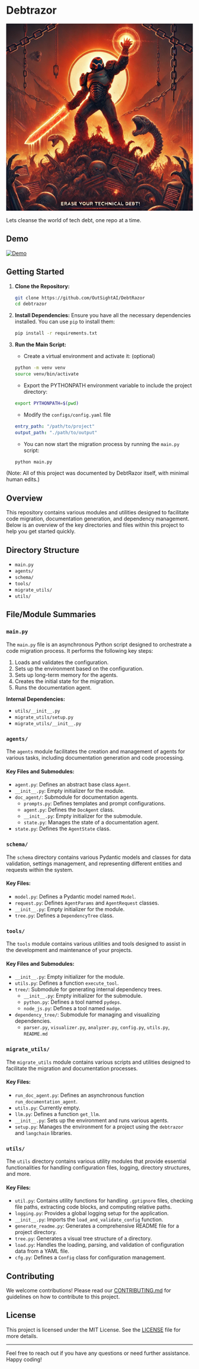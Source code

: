 # Debtrazor

![alt text](./debtrazor/assets/debtrazor.webp)

Lets cleanse the world of tech debt, one repo at a time.


## Demo
[![Demo](https://img.youtube.com/vi/miZnZOtuTvk/0.jpg)](https://www.youtube.com/watch?v=miZnZOtuTvk "Demo")


## Getting Started

1. **Clone the Repository:**
   ```bash
   git clone https://github.com/OutSightAI/DebtRazor
   cd debtrazor
   ```

2. **Install Dependencies:**
   Ensure you have all the necessary dependencies installed. You can use `pip` to install them:
   ```bash
   pip install -r requirements.txt
   ```

3. **Run the Main Script:**
   - Create a virtual environment and activate it: (optional)
   ```bash
   python -m venv venv
   source venv/bin/activate
   ```

   - Export the PYTHONPATH environment variable to include the project directory:
   ```bash
   export PYTHONPATH=$(pwd)
   ```

   - Modify the `configs/config.yaml` file 
   ```yaml
   entry_path: "/path/to/project"
   output_path: "./path/to/output"
   ```

   - You can now start the migration process by running the `main.py` script:
   ```bash
   python main.py
   ```

(Note: All of this project was documented by DebtRazor itself, with minimal human edits.)

## Overview
This repository contains various modules and utilities designed to facilitate code migration, documentation generation, and dependency management. Below is an overview of the key directories and files within this project to help you get started quickly.

## Directory Structure

- `main.py`
- `agents/`
- `schema/`
- `tools/`
- `migrate_utils/`
- `utils/`

## File/Module Summaries

### `main.py`
The `main.py` file is an asynchronous Python script designed to orchestrate a code migration process. It performs the following key steps:
1. Loads and validates the configuration.
2. Sets up the environment based on the configuration.
3. Sets up long-term memory for the agents.
4. Creates the initial state for the migration.
5. Runs the documentation agent.

**Internal Dependencies:** 
- `utils/__init__.py`
- `migrate_utils/setup.py`
- `migrate_utils/__init__.py`

### `agents/`
The `agents` module facilitates the creation and management of agents for various tasks, including documentation generation and code processing.

#### Key Files and Submodules:
- `agent.py`: Defines an abstract base class `Agent`.
- `__init__.py`: Empty initializer for the module.
- `doc_agent/`: Submodule for documentation agents.
  - `prompts.py`: Defines templates and prompt configurations.
  - `agent.py`: Defines the `DocAgent` class.
  - `__init__.py`: Empty initializer for the submodule.
  - `state.py`: Manages the state of a documentation agent.
- `state.py`: Defines the `AgentState` class.

### `schema/`
The `schema` directory contains various Pydantic models and classes for data validation, settings management, and representing different entities and requests within the system.

#### Key Files:
- `model.py`: Defines a Pydantic model named `Model`.
- `request.py`: Defines `AgentParams` and `AgentRequest` classes.
- `__init__.py`: Empty initializer for the module.
- `tree.py`: Defines a `DependencyTree` class.

### `tools/`
The `tools` module contains various utilities and tools designed to assist in the development and maintenance of your projects.

#### Key Files and Submodules:
- `__init__.py`: Empty initializer for the module.
- `utils.py`: Defines a function `execute_tool`.
- `tree/`: Submodule for generating internal dependency trees.
  - `__init__.py`: Empty initializer for the submodule.
  - `python.py`: Defines a tool named `pydeps`.
  - `node_js.py`: Defines a tool named `madge`.
- `dependency_tree/`: Submodule for managing and visualizing dependencies.
  - `parser.py`, `visualizer.py`, `analyzer.py`, `config.py`, `utils.py`, `README.md`

### `migrate_utils/`
The `migrate_utils` module contains various scripts and utilities designed to facilitate the migration and documentation processes.

#### Key Files:
- `run_doc_agent.py`: Defines an asynchronous function `run_documentation_agent`.
- `utils.py`: Currently empty.
- `llm.py`: Defines a function `get_llm`.
- `__init__.py`: Sets up the environment and runs various agents.
- `setup.py`: Manages the environment for a project using the `debtrazor` and `langchain` libraries.

### `utils/`
The `utils` directory contains various utility modules that provide essential functionalities for handling configuration files, logging, directory structures, and more.

#### Key Files:
- `util.py`: Contains utility functions for handling `.gptignore` files, checking file paths, extracting code blocks, and computing relative paths.
- `logging.py`: Provides a global logging setup for the application.
- `__init__.py`: Imports the `load_and_validate_config` function.
- `generate_readme.py`: Generates a comprehensive README file for a project directory.
- `tree.py`: Generates a visual tree structure of a directory.
- `load.py`: Handles the loading, parsing, and validation of configuration data from a YAML file.
- `cfg.py`: Defines a `Config` class for configuration management.

## Contributing

We welcome contributions! Please read our [CONTRIBUTING.md](CONTRIBUTING.md) for guidelines on how to contribute to this project.

## License

This project is licensed under the MIT License. See the [LICENSE](LICENSE) file for more details.

---

Feel free to reach out if you have any questions or need further assistance. Happy coding!